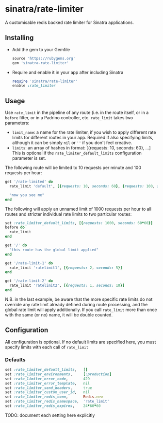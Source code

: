 # sinatra/rate-limiter

A customisable redis backed rate limiter for Sinatra applications.

## Installing

 * Add the gem to your Gemfile

   ```ruby
   source 'https://rubygems.org'
   gem 'sinatra-rate-limiter'
   ```

 * Require and enable it in your app after including Sinatra

   ```ruby
   require 'sinatra/rate-limiter'
   enable :rate_limiter
   ```

## Usage

Use `rate_limit` in the pipeline of any route (i.e. in the route itself, or
in a `before` filter, or in a Padrino controller, etc. `rate_limit` takes
two parameters:

 * `limit_name`: a name for the rate limiter, if you wish to apply different
   rate limits for different routes in your app. Required if also specifying
   limits, although it can be simply `nil` or `''` if you don't feel creative.
 * `limits`: an array of hashes in format: [{requests: 10, seconds: 60}, ...]
   This is optional if the `rate_limiter_default_limits` configuration
   parameter is set.

The following route will be limited to 10 requests per minute and 100
requests per hour:

  ```ruby
  get '/rate-limited' do
    rate_limit 'default', [{requests: 10, seconds: 60}, {requests: 100, seconds: 60*60}]

    "now you see me"
  end
  ```

The following will apply an unnamed limit of 1000 requests per hour to all
routes and stricter individual rate limits to two particular routes:

  ```ruby
  set :rate_limiter_default_limits, [{requests: 1000, seconds: 60*60}]
  before do
    rate_limit
  end

  get '/' do
    "this route has the global limit applied"
  end

  get '/rate-limit-1' do
    rate_limit 'ratelimit1', [{requests: 2, seconds: 5}]
  end

  get '/rate-limit-2' do
    rate_limit 'ratelimit2', [{requests: 1, seconds: 10}]
  end
  ```

N.B. in the last example, be aware that the more specific rate limits do not
override any rate limit already defined during route processing, and the
global rate limit will apply additionally. If you call `rate_limit` more than
once with the same (or no) name, it will be double counted.

## Configuration

All configuration is optional. If no default limits are specified here,
you must specify limits with each call of `rate_limit`

### Defaults

   ```ruby
   set :rate_limiter_default_limits,   []
   set :rate_limiter_environments,     [:production]
   set :rate_limiter_error_code,       429
   set :rate_limiter_error_template,   nil
   set :rate_limiter_send_headers,     true
   set :rate_limiter_custom_user_id,   nil
   set :rate_limiter_redis_conn,       Redis.new
   set :rate_limiter_redis_namespace,  'rate_limit'
   set :rate_limiter_redis_expires,    24*60*60
   ```

TODO: document each setting here explicitly
